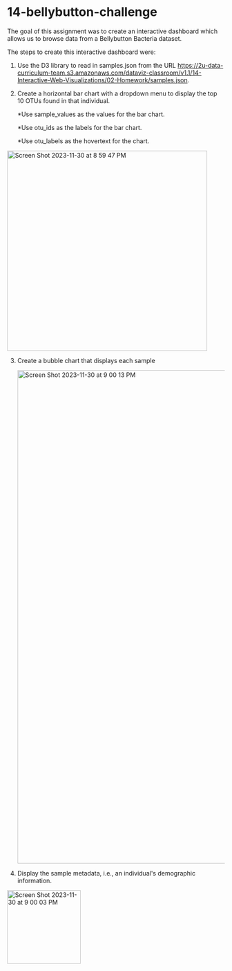 # 14-bellybutton-challenge

The goal of this assignment was to create an interactive dashboard which allows us to browse data from a Bellybutton Bacteria dataset.

The steps to create this interactive dashboard were:

1. Use the D3 library to read in samples.json from the URL https://2u-data-curriculum-team.s3.amazonaws.com/dataviz-classroom/v1.1/14-Interactive-Web-Visualizations/02-Homework/samples.json.

2. Create a horizontal bar chart with a dropdown menu to display the top 10 OTUs found in that individual.

    *Use sample_values as the values for the bar chart.

    *Use otu_ids as the labels for the bar chart.

    *Use otu_labels as the hovertext for the chart.

<img width="463" alt="Screen Shot 2023-11-30 at 8 59 47 PM" src="https://github.com/sambarbeyy/14-bellybutton-challenge/assets/135924263/dbbdcf04-54f4-4dab-9977-e580ef2864b1">

3. Create a bubble chart that displays each sample

   <img width="1141" alt="Screen Shot 2023-11-30 at 9 00 13 PM" src="https://github.com/sambarbeyy/14-bellybutton-challenge/assets/135924263/3312447b-cd28-4bab-a802-25a12c02368f">

4. Display the sample metadata, i.e., an individual's demographic information.

<img width="170" alt="Screen Shot 2023-11-30 at 9 00 03 PM" src="https://github.com/sambarbeyy/14-bellybutton-challenge/assets/135924263/e5cb9a0d-2792-49a0-b05e-3d0a72846f8f">
